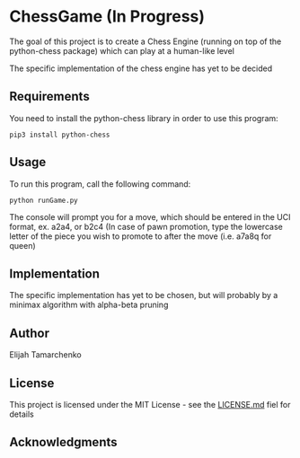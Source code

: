 # ChessGame (In Progress)
The goal of this project is to create a Chess Engine (running on top of the python-chess package) which can play at a human-like level

The specific implementation of the chess engine has yet to be decided

## Requirements

You need to install the python-chess library in order to use this program:
 ```
 pip3 install python-chess
 ```
## Usage

To run this program, call the following command:
```
python runGame.py
```
The console will prompt you for a move, which should be entered in the UCI format, ex. a2a4, or b2c4 (In case of pawn promotion, type the lowercase letter of the piece you wish to promote to after the move (i.e. a7a8q for queen)

## Implementation

The specific implementation has yet to be chosen, but will probably by a minimax algorithm with alpha-beta pruning

## Author
 
Elijah Tamarchenko
 
## License
 
This project is licensed under the MIT License - see the [LICENSE.md](LICENSE) fiel for details
 
## Acknowledgments
